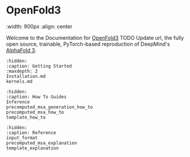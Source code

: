 # OpenFold3

:width: 900px
:align: center

Welcome to the Documentation for [OpenFold3](https://github.com/aqlaboratory/openfold3) TODO Update url, the fully open source, trainable, PyTorch-based reproduction of DeepMind's 
[AlphaFold 3](https://github.com/deepmind/alphafold3).


```{toctree}
:hidden:
:caption: Getting Started
:maxdepth: 2
Installation.md
kernels.md
```

```{toctree}
:hidden: 
:caption: How To Guides
Inference
precomputed_msa_generation_how_to
precomputed_msa_how_to
template_how_to
```

```{toctree}
:hidden: 
:caption: Reference 
input_format
precomputed_msa_explanation
template_explanation
```